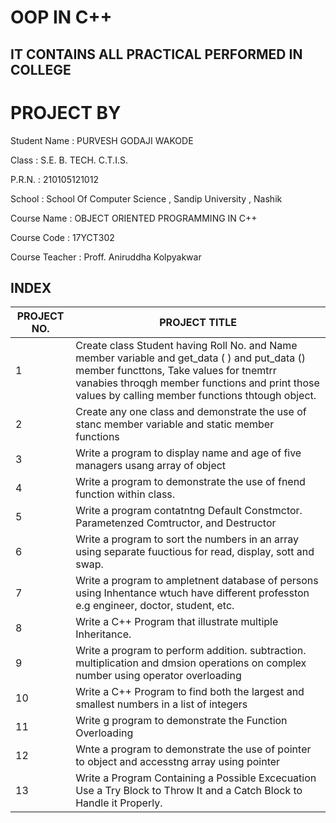 # OOP IN C++
## IT CONTAINS ALL PRACTICAL PERFORMED IN COLLEGE
# PROJECT BY

Student Name : PURVESH GODAJI WAKODE 

Class : S.E. B. TECH. C.T.I.S. 

P.R.N. : 210105121012 

School : School Of Computer Science , Sandip University , Nashik

Course Name : OBJECT ORIENTED PROGRAMMING IN C++

Course Code : 17YCT302

Course Teacher : Proff. Aniruddha Kolpyakwar



## INDEX



| PROJECT NO.| PROJECT TITLE |
| ---- | ------ |
| 1 | Create class Student having Roll No. and  Name member variable and get_data ( ) and put_data () member functtons, Take values for tnemtrr vanabies throqgh member functions and print those values by calling member functions thtough object.  |
| 2 |Create any one class and demonstrate the use of stanc member variable and static member functions |
| 3 | Write a program to display name and age of five managers usang array of object |
| 4 |Write a program to demonstrate the use of fnend function within class.  |
| 5 | Write a program contatntng Default Constmctor. Parametenzed Comtructor, and Destructor |
| 6 | Write a program to sort the numbers in an array using separate fuuctious for read, display, sott and swap. |
| 7| Write a program to ampletnent database of persons using Inhentance wtuch have different professton e.g engineer, doctor, student, etc. |
| 8 |Write a C++ Program that illustrate multiple Inheritance.  |
| 9 |Write a program to perform addition. subtraction. multiplication and dmsion operations on complex number using operator overloading  |
| 10 | Write a C++ Program to find both the largest and smallest numbers in a list of integers |
| 11 |Write g program to demonstrate the Function Overloading |
| 12 | Wnte a program to demonstrate the use of pointer to object and accesstng array using pointer |
| 13 |Write a Program Containing a Possible Excecuation Use a Try Block to Throw It and a Catch Block to Handle it Properly.   |









